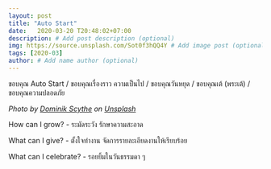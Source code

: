 ```yaml
---
layout: post
title: "Auto Start"
date:   2020-03-20 T20:48:02+07:00
description: # Add post description (optional)
img: https://source.unsplash.com/Sot0f3hQQ4Y # Add image post (optional)
tags: [2020-03]
author: # Add name author (optional)
---
```

ขอบคุณ Auto Start / ขอบคุณเรื่องราว ความเป็นไป / ขอบคุณวันหยุด / ขอบคุณเต้ (พระเต้) / ขอบคุณความปลอดภัย

*Photo by [Dominik Scythe](https://unsplash.com/@drscythe) on [Unsplash](https://unsplash.com)*

<i class="fa fa-child" style="color:plum"></i>

How can I grow? - ระมัดระวัง รักษาความสะอาด

What can I give? - ตั้งใจทำงาน จัดการรายละเอียดงานให้เรียบร้อย

What can I celebrate? - รอยยิ้มในวันธรรมดา ๆ
